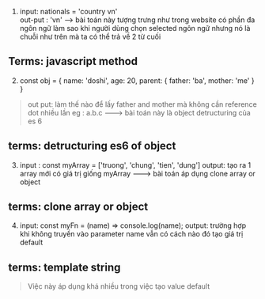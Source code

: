 1. 
	input: nationals = 'country vn'  
	out-put : 'vn'
	--> bài toán này tượng trưng như trong website có phần đa ngôn ngữ làm sao khi người dùng chọn selected ngôn ngữ nhưng nó là chuỗi như trên mà ta có thể trả về 2 từ cuối 

## Terms: javascript method

2.
	const obj = {
		name: 'doshi',
		age: 20,
		parent: {
			father: 'ba',
			mother: 'me'
		}
	}

> out put: làm thế nào để lấy father and mother mà không cần reference dot nhiều lần eg : a.b.c
>	---> bài toán này là object detructuring của es 6

## terms: detructuring es6 of object 

3. 
	input : const myArray = ['truong', 'chung', 'tien', 'dung']
	output: tạo ra 1 array mới có giá trị giống myArray
	---> bài toán áp dụng clone array or object 

## terms: clone array or object 

4. 
	input: const myFn = (name) => console.log(name);
	output: trường hợp khi không truyền vào parameter name vẫn có cách nào đó tạo giá trị default

## terms: template string
> Việc này áp dụng khá nhiều trong việc tạo value default 

